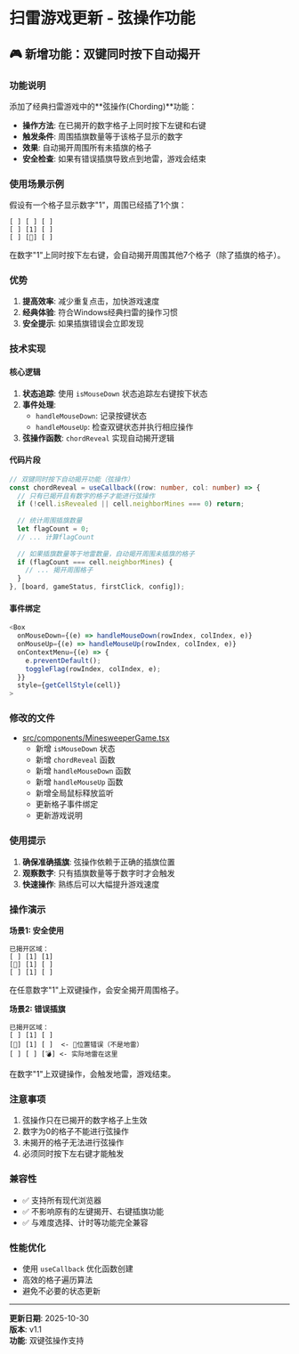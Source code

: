 # 扫雷游戏更新 - 弦操作功能

## 🎮 新增功能：双键同时按下自动揭开

### 功能说明

添加了经典扫雷游戏中的**弦操作(Chording)**功能：

- **操作方法**: 在已揭开的数字格子上同时按下左键和右键
- **触发条件**: 周围插旗数量等于该格子显示的数字
- **效果**: 自动揭开周围所有未插旗的格子
- **安全检查**: 如果有错误插旗导致点到地雷，游戏会结束

### 使用场景示例

假设有一个格子显示数字"1"，周围已经插了1个旗：

```
[ ] [ ] [ ]
[ ] [1] [ ]
[ ] [🚩] [ ]
```

在数字"1"上同时按下左右键，会自动揭开周围其他7个格子（除了插旗的格子）。

### 优势

1. **提高效率**: 减少重复点击，加快游戏速度
2. **经典体验**: 符合Windows经典扫雷的操作习惯
3. **安全提示**: 如果插旗错误会立即发现

### 技术实现

#### 核心逻辑

1. **状态追踪**: 使用 `isMouseDown` 状态追踪左右键按下状态
2. **事件处理**: 
   - `handleMouseDown`: 记录按键状态
   - `handleMouseUp`: 检查双键状态并执行相应操作
3. **弦操作函数**: `chordReveal` 实现自动揭开逻辑

#### 代码片段

```typescript
// 双键同时按下自动揭开功能（弦操作）
const chordReveal = useCallback((row: number, col: number) => {
  // 只有已揭开且有数字的格子才能进行弦操作
  if (!cell.isRevealed || cell.neighborMines === 0) return;
  
  // 统计周围插旗数量
  let flagCount = 0;
  // ... 计算flagCount
  
  // 如果插旗数量等于地雷数量，自动揭开周围未插旗的格子
  if (flagCount === cell.neighborMines) {
    // ... 揭开周围格子
  }
}, [board, gameStatus, firstClick, config]);
```

#### 事件绑定

```typescript
<Box
  onMouseDown={(e) => handleMouseDown(rowIndex, colIndex, e)}
  onMouseUp={(e) => handleMouseUp(rowIndex, colIndex, e)}
  onContextMenu={(e) => {
    e.preventDefault();
    toggleFlag(rowIndex, colIndex, e);
  }}
  style={getCellStyle(cell)}
>
```

### 修改的文件

- [src/components/MinesweeperGame.tsx](file:///Users/liushuming/projects/LibreChat/old%20openid/typing_practiceweb/src/components/MinesweeperGame.tsx)
  - 新增 `isMouseDown` 状态
  - 新增 `chordReveal` 函数
  - 新增 `handleMouseDown` 函数
  - 新增 `handleMouseUp` 函数
  - 新增全局鼠标释放监听
  - 更新格子事件绑定
  - 更新游戏说明

### 使用提示

1. **确保准确插旗**: 弦操作依赖于正确的插旗位置
2. **观察数字**: 只有插旗数量等于数字时才会触发
3. **快速操作**: 熟练后可以大幅提升游戏速度

### 操作演示

**场景1: 安全使用**
```
已揭开区域：
[ ] [1] [1]
[🚩] [1] [ ]
[ ] [1] [ ]
```
在任意数字"1"上双键操作，会安全揭开周围格子。

**场景2: 错误插旗**
```
已揭开区域：
[ ] [1] [ ]
[🚩] [1] [ ]  <- 🚩位置错误（不是地雷）
[ ] [ ] [💣] <- 实际地雷在这里
```
在数字"1"上双键操作，会触发地雷，游戏结束。

### 注意事项

1. 弦操作只在已揭开的数字格子上生效
2. 数字为0的格子不能进行弦操作
3. 未揭开的格子无法进行弦操作
4. 必须同时按下左右键才能触发

### 兼容性

- ✅ 支持所有现代浏览器
- ✅ 不影响原有的左键揭开、右键插旗功能
- ✅ 与难度选择、计时等功能完全兼容

### 性能优化

- 使用 `useCallback` 优化函数创建
- 高效的格子遍历算法
- 避免不必要的状态更新

---

**更新日期**: 2025-10-30  
**版本**: v1.1  
**功能**: 双键弦操作支持
